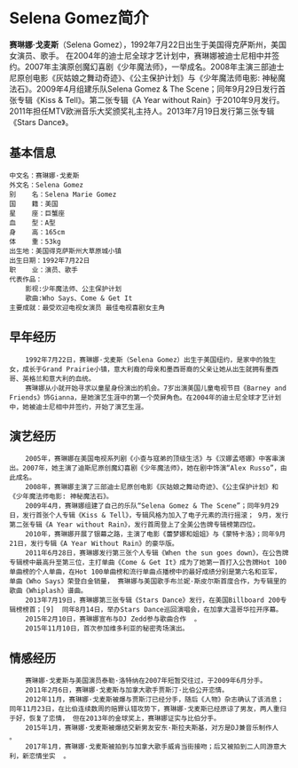 # Selena Gomez简介 
**赛琳娜·戈麦斯**（Selena Gomez），1992年7月22日出生于美国得克萨斯州，美国女演员、歌手。 在2004年的迪士尼全球才艺计划中，赛琳娜被迪士尼相中并签约。2007年主演原创魔幻喜剧《少年魔法师》，一举成名。2008年主演三部迪士尼原创电影《灰姑娘之舞动奇迹》、《公主保护计划》与《少年魔法师电影: 神秘魔法石》。2009年4月组建乐队Selena Gomez & The Scene；同年9月29日发行首张专辑《Kiss & Tell》。第二张专辑《A Year without Rain》于2010年9月发行。2011年担任MTV欧洲音乐大奖颁奖礼主持人。2013年7月19日发行第三张专辑《Stars Dance》。
## 基本信息
    中文名：赛琳娜·戈麦斯
    外文名：Selena Gomez
    别    名：Selena Marie Gomez
    国    籍：美国
    星    座：巨蟹座
    血    型：A型
    身    高：165cm
    体    重：53kg
    出生地：美国得克萨斯州大草原城小镇
    出生日期：1992年7月22日
    职    业：演员、歌手
    代表作品：
        影视:少年魔法师、公主保护计划 
        歌曲:Who Says、Come & Get It
    主要成就：最受欢迎电视女演员 最佳电视喜剧女主角
## 早年经历
        1992年7月22日，赛琳娜·戈麦斯（Selena Gomez）出生于美国纽约，是家中的独生女，成长于Grand Prairie小镇，意大利裔的母亲和墨西哥裔的父亲让她从出生就拥有墨西哥、英格兰和意大利的血统。
        赛琳娜从小就开始寻求以童星身份演出的机会。7岁出演美国儿童电视节目《Barney and Friends》饰Gianna，是她演艺生涯中的第一个荧屏角色。在2004年的迪士尼全球才艺计划中，她被迪士尼相中并签约，开始了演艺生涯。
## 演艺经历
        2005年，赛琳娜在美国电视系列剧《小查与寇弟的顶级生活》与《汉娜孟塔娜》中客串演出。2007年，她主演了迪斯尼原创魔幻喜剧《少年魔法师》，她在剧中饰演“Alex Russo”，由此成名。
        2008年，赛琳娜主演了三部迪士尼原创电影《灰姑娘之舞动奇迹》、《公主保护计划》和《少年魔法师电影: 神秘魔法石》。
        2009年4月，赛琳娜组建了自己的乐队“Selena Gomez & The Scene”；同年9月29日，发行首张个人专辑《Kiss & Tell》，专辑风格为加入了电子元素的流行摇滚； 9月，发行第二张专辑《A Year without Rain》，发行首周登上了全美公告牌专辑榜第四位。
        2010年，赛琳娜开展了银幕之路，主演了电影《蕾梦娜和姐姐》与《蒙特卡洛》；同年9月21日，发行专辑《A Year Without Rain》的豪华版。
        2011年6月28日，赛琳娜发行第三张个人专辑《When the sun goes down》，在公告牌专辑榜中最高升至第三位，主打单曲《Come & Get It》成为了她第一首打入公告牌Hot 100单曲榜的个人单曲，在Hot 100单曲榜和流行单曲点播榜中的最好成绩分别是第六名和亚军， 单曲《Who Says》荣登白金销量， 赛琳娜与美国歌手布兰妮·斯皮尔斯首度合作，为专辑里的歌曲《Whiplash》谱曲。
        2013年7月19日，赛琳娜第三张专辑《Stars Dance》发行，在美国Billboard 200专辑榜榜首；[9]  同年8月14日，举办Stars Dance巡回演唱会，在加拿大温哥华拉开序幕。
        2015年2月10日，赛琳娜宣布与DJ Zedd参与歌曲合作  。
        2015年11月10日，首次参加维多利亚的秘密秀场演出。
## 情感经历
        赛琳娜·戈麦斯与美国演员泰勒·洛特纳在2007年短暂交往过，于2009年6月分手。
        2011年2月6日，赛琳娜·戈麦斯与加拿大歌手贾斯汀·比伯公开恋情。
        2012年11月，赛琳娜·戈麦斯被爆与贾斯汀已经分手，随后《人物》杂志确认了该消息；同年11月23日，在比伯连续数周的赔罪认错攻势下，赛琳娜·戈麦斯已经原谅了男友，两人重归于好，恢复了恋情， 但在2013年的金球奖上，赛琳娜证实与比伯分手。
        2015年1月，赛琳娜·戈麦斯被爆结交新男友安东·斯拉夫斯基，对方是DJ兼音乐制作人 。
        2017年1月，赛琳娜·戈麦斯被拍到与加拿大歌手威肯当街接吻；后又被拍到二人同游意大利，新恋情坐实  。
